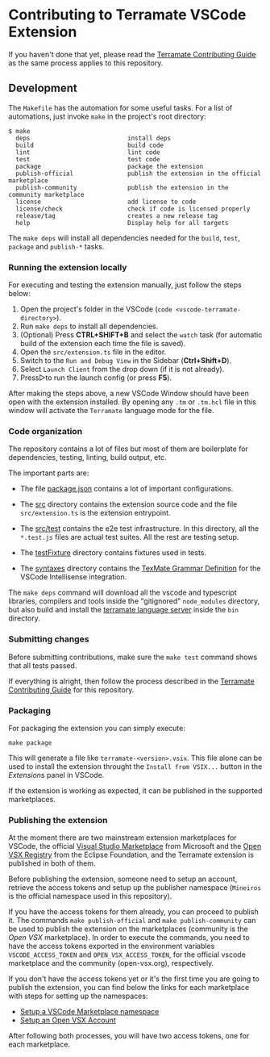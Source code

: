 # Contributing to Terramate VSCode Extension

If you haven't done that yet, please read the 
[Terramate Contributing Guide](https://github.com/mineiros-io/terramate/blob/main/CONTRIBUTING.md) as the same process applies to this repository.

## Development

The `Makefile` has the automation for some useful tasks.
For a list of automations, just invoke `make` in the project's root directory:

```
$ make
  deps                           install deps
  build                          build code
  lint                           lint code
  test                           test code
  package                        package the extension
  publish-official               publish the extension in the official marketplace
  publish-community              publish the extension in the community marketplace
  license                        add license to code
  license/check                  check if code is licensed properly
  release/tag                    creates a new release tag
  help                           Display help for all targets
```

The `make deps` will install all dependencies needed for the `build`, `test`, 
`package` and `publish-*` tasks.

### Running the extension locally

For executing and testing the extension manually, just follow the steps below:

1. Open the project's folder in the VSCode (`code <vscode-terramate-directory>`).
2. Run `make deps` to install all dependencies.
3. (Optional) Press **CTRL+SHIFT+B** and select the `watch` task (for automatic build of the extension each time the file is saved).
4. Open the `src/extension.ts` file in the editor.
5. Switch to the `Run and Debug View` in the Sidebar (**Ctrl+Shift+D**).
6. Select `Launch Client` from the drop down (if it is not already).
7. Press▷to run the launch config (or press **F5**).

After making the steps above, a new VSCode Window should have been open with the
extension installed. By opening any `.tm` or `.tm.hcl` file in this window will
activate the `Terramate` language mode for the file.

### Code organization

The repository contains a lot of files but most of them are boilerplate for
dependencies, testing, linting, build output, etc.

The important parts are:

- The file [package.json](https://github.com/mineiros-io/vscode-terramate/blob/main/package.json) contains a lot of important configurations.

- The [src](https://github.com/mineiros-io/vscode-terramate/tree/main/src) directory
contains the extension source code and the file `src/extension.ts` is the
extension entrypoint.

- The [src/test](https://github.com/mineiros-io/vscode-terramate/tree/main/src/test)
contains the e2e test infrastructure. In this directory, all the `*.test.js` files
are actual test suites. All the rest are testing setup.

- The [testFixture](https://github.com/mineiros-io/vscode-terramate/tree/main/testFixture)
directory contains fixtures used in tests.

- The [syntaxes](https://github.com/mineiros-io/vscode-terramate/tree/main/syntaxes)
directory contains the [TexMate Grammar Definition](https://macromates.com/manual/en/language_grammars) for the VSCode Intellisense integration.

The `make deps` command will download all the vscode and typescript libraries,
compilers and tools inside the "gitignored" `node_modules` directory, but also
build and install the [terramate language server](https://github.com/mineiros-io/terramate-ls) inside the `bin` directory.

### Submitting changes

Before submitting contributions, make sure the `make test` command shows that
all tests passed.

If everything is alright, then follow the process described in the [Terramate Contributing Guide](https://github.com/mineiros-io/terramate/blob/main/CONTRIBUTING.md)
for this repository.

### Packaging

For packaging the extension you can simply execute:

```
make package
```

This will generate a file like `terramate-<version>.vsix`. This file alone can
be used to install the extension throught the `Install from VSIX...` button in 
the *Extensions* panel in VSCode.

If the extension is working as expected, it can be published in the supported
marketplaces.

### Publishing the extension

At the moment there are two mainstream extension marketplaces for VSCode, the
official [Visual Studio Marketplace](https://marketplace.visualstudio.com/vscode)
from Microsoft and the [Open VSX Registry](https://open-vsx.org/) from the 
Eclipse Foundation, and the Terramate extension is published in both of them.

Before publishing the extension, someone need to setup an account, retrieve the
access tokens and setup up the publisher namespace (`Mineiros` is the official 
namespace used in this repository).

If you have the access tokens for them already, you can proceed to publish it.
The commands `make publish-official` and `make publish-community` can be used to
publish the extension on the marketplaces (community is the *Open VSX* marketplace).
In order to execute the commands, you need to have the access tokens exported
in the environment variables `VSCODE_ACCESS_TOKEN` and `OPEN_VSX_ACCESS_TOKEN`,
for the official vscode marketplace and the community (open-vsx.org), 
respectively.

If you don't have the access tokens yet or it's the first time you are going to
publish the extension, you can find below the links for each marketplace with 
steps for setting up the namespaces:

- [Setup a VSCode Marketplace namespace](https://code.visualstudio.com/api/working-with-extensions/publishing-extension#get-a-personal-access-token)
- [Setup an Open VSX Account](https://github.com/eclipse/openvsx/wiki/Publishing-Extensions)

After following both processes, you will have two access tokens, one for each
marketplace.
